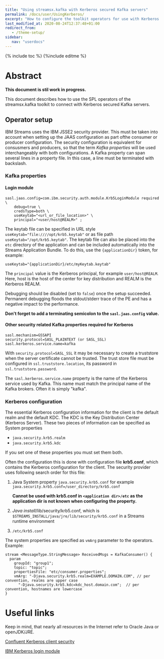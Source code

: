 ```yaml
---
title: "Using streamsx.kafka with Kerberos secured Kafka servers"
permalink: /docs/user/UsingKerberos/
excerpt: "How to configure the toolkit operators for use with Kerberos secured Kafka servers"
last_modified_at: 2020-08-24T12:37:48+01:00
redirect_from:
   - /theme-setup/
sidebar:
   nav: "userdocs"
---
```

{% include toc %}
{%include editme %}
# Abstract

**This document is stil work in progress.**

This document describes how to use the SPL operators of the streamsx.kafka toolkit to
connect with Kerberos secured Kafka servers.

## Operator setup

IBM Streams uses the IBM JSSE2 security provider. This must be taken into account when setting up the JAAS configuration as part ofthe consumer or producer configuration.
The security configuration is equivalent for consusmers and producers, so that the term *Kafka properties* will be used interchangeably with both configurations. A Kafka property can span several lines in a property file. In this case, a line must be terminated with backslash.

### Kafka properties

#### Login module

    sasl.jaas.config=com.ibm.security.auth.module.Krb5LoginModule required \
        debug=true \
        credsType=both \
        useKeytab="<url_or_file_location>" \
        principal="<user/host@REALM>" ;

The keytab file can be specified in URL style `useKeytab="file:////opt/krb5.keytab"` or as file path `useKeytab="/opt/krb5.keytab"`.
The keytab file can also be placed into the `etc` directory of the application and can be included automatically into the Streams Application Bundle. To do this, use the `{applicationDir}` token, for example:

    useKeytab="{applicationDir}/etc/myKeytab.keytab"

The `principal` value is the Kerberos principal, for example `user/host@REALM`. Here, host is the host of the center for key distribution and REALM is the Kerberos REALM.


Debugging should be disabled (set to `false`) once the setup succeeded. Permanent debugging floods the stdout/stderr trace of the PE and has a negative impact to the performance.

**Don't forget to add a terminating semicolon to the `sasl.jaas.config` value.**

#### Other security related Kafka properties required for Kerberos

    sasl.mechanism=GSSAPI
    security.protocol=SASL_PLAINTEXT (or SASL_SSL)
    sasl.kerberos.service.name=kafka

With `security.protocol=SASL_SSL` it may be necessary to create a truststore when the server certificate cannot be trusted. The trust store file must be configured in `ssl.truststore.location`, its password in `ssl.truststore.password`.

The `sasl.kerberos.service.name` property is the name of the Kerberos service used by Kafka. This name must match the principal name of the Kafka brokers. Often it is simply "kafka".

### Kerberos configuration

The essential Kerberos configuration information for the client is the default realm and the default KDC. The KDC is the Key Distribution Center (Kerberos Server). These two pieces of information can be specified as System properties

- `java.security.krb5.realm`
- `java.security.krb5.kdc`

If you set one of these properties you must set them both.

Often the configuration this is done with configuration file **krb5.conf**, which contains the Kerberos configuration for the client. The security provider uses following search order for this file:

1. Java System property `java.security.krb5.conf` for example `java.security.krb5.conf=/user_directory/krb5.conf`

   **Cannot be used with krb5.conf in `<application dir>/etc` as the application dir is not known when configuring the property.**

2. *Java install*/lib/security/krb5.conf, which is `$STREAMS_INSTALL/java/jre/lib/security/krb5.conf` in a Streams runtime environment

3. `/etc/krb5.conf`

The system properties are specified as `vmArg` parameter to the operators. Example:

    stream <MessageType.StringMessage> ReceivedMsgs = KafkaConsumer() {
      param
        groupId: "group1";
        topic: "topic";
        propertiesFile: "etc/consumer.properties";
        vmArg: "-Djava.security.krb5.realm=EXAMPLE.DOMAIN.COM", // per convention, realms are upper case
          "-Djava.security.krb5.kdc=kdc_host.domain.com";  // per convention, hostnames are lowercase
    }

# Useful links

Keep in mind, that nearly all resources in the Internet refer to Oracle Java or openJDK/JRE.

[Confluent Kerberos client security](https://docs.confluent.io/4.0.0/kafka/authentication_sasl_gssapi.html#clients)


[IBM Kerberos login module](https://www.ibm.com/support/knowledgecenter/SSYKE2_7.1.0/com.ibm.java.security.api.71.doc/jgss/com/ibm/security/auth/module/Krb5LoginModule.html)
